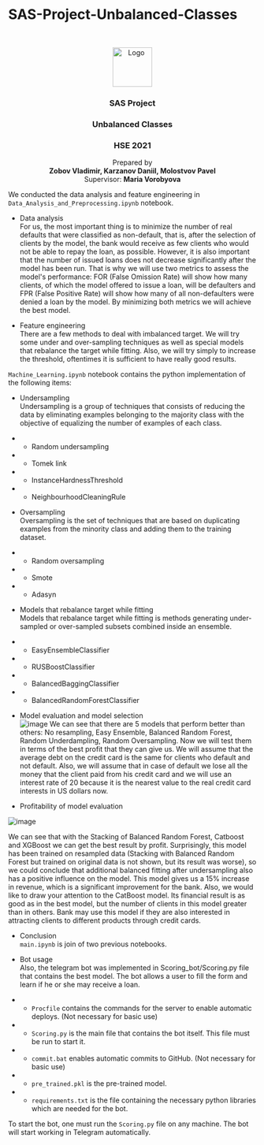 # SAS-Project-Unbalanced-Classes




<br />
<p align="center">
  <a href="#">
    <img src="https://upload.wikimedia.org/wikipedia/commons/thumb/1/10/SAS_logo_horiz.svg/1280px-SAS_logo_horiz.svg.png" alt="Logo" height="80">
  </a>

  <h3 align="center">SAS Project</h3>
  <h3 align="center">Unbalanced Classes</h3>
  <h3 align="center">HSE 2021</h3>
  

  <p align="center">
    Prepared by <br />
   <b align="center"> Zobov Vladimir, 
    Karzanov Daniil, 
    Molostvov Pavel </b>
  
  <br />
  Supervisor: <b>Maria Vorobyova </b><br />

  </p>
</p>



We conducted the data analysis and feature engineering in ```Data_Analysis_and_Preprocessing.ipynb``` notebook.
* Data analysis  
For us, the most important thing is to minimize the number of real defaults that were classified as non-default, that is, after the selection of clients by the model, the bank would receive as few clients who would not be able to repay the loan, as possible. However, it is also important that the number of issued loans does not decrease significantly after the model has been run. That is why we will use two metrics to assess the model's performance: FOR (False Omission Rate) will show how many clients, of which the model offered to issue a loan, will be defaulters and FPR (False Positive Rate) will show how many of all non-defaulters were denied a loan by the model. By minimizing both metrics we will achieve the best model. 

* Feature engineering  
There are a few methods to deal with imbalanced target. We will try some under and over-sampling techniques as well as special models that rebalance the target while fitting. Also, we will try simply to increase the threshold, oftentimes it is sufficient to have really good results. 

```Machine_Learning.ipynb``` notebook contains the python implementation of the following items:

* Undersampling  
Undersampling is a group of techniques that consists of reducing the data by eliminating examples belonging to the majority class with the objective of equalizing the number of examples of each class.

* * Random undersampling
* * Tomek link
* * InstanceHardnessThreshold
* * NeighbourhoodCleaningRule
* Oversampling  
Oversampling is the set of techniques that are based on duplicating examples from the minority class and adding them to the training dataset.
* * Random oversampling 
* * Smote
* * Adasyn
* Models that rebalance target while fitting  
Models that rebalance target while fitting is methods generating under-sampled or over-sampled subsets combined inside an ensemble.
* * EasyEnsembleClassifier
* * RUSBoostClassifier
* * BalancedBaggingClassifier
* * BalancedRandomForestClassifier
* Model evaluation and model selection  
![image](https://user-images.githubusercontent.com/49778314/121660273-cd72c000-caab-11eb-9a7e-c67b10779ab5.png)
We can see that there are 5 models that perform better than others: No resampling, Easy Ensemble, Balanced Random Forest, Random Underdampling, Random Oversampling. Now we will test them in terms of the best profit that they can give us. We will assume that the average debt on the credit card is the same for clients who default and not default. Also, we will assume that in case of default we lose all the money that the client paid from his credit card and we will use an interest rate of 20 because it is the nearest value to the real credit card interests in US dollars now.


* Profitability of model evaluation


![image](https://user-images.githubusercontent.com/49778314/121669354-e6cc3a00-cab4-11eb-8156-b9907de28135.png)


We can see that with the Stacking of Balanced Random Forest, Catboost and XGBoost we can get the best result by profit. Surprisingly, this model has been trained on resampled data (Stacking with Balanced Random Forest but trained on original data is not shown, but its result was worse), so we could conclude that additional balanced fitting after undersampling also has a positive influence on the model. This model gives us a 15% increase in revenue, which is a significant improvement for the bank. Also, we would like to draw your attention to the CatBoost model. Its financial result is as good as in the best model, but the number of clients in this model greater than in others. Bank may use this model if they are also interested in attracting clients to different products through credit cards.


* Conclusion  
```main.ipynb``` is join of two previous notebooks.  

* Bot usage  
Also, the telegram bot was implemented in Scoring_bot/Scoring.py file that contains the best model. The bot allows a user to fill the form and learn if he or she may receive a loan.
* *  ```Procfile``` contains the commands for the server to enable automatic deploys. (Not necessary for basic use)
* *  ```Scoring.py``` is the main file that contains the bot itself. This file must be run to start it.
* *  ```commit.bat``` enables automatic commits to GitHub. (Not necessary for basic use)
* *  ```pre_trained.pkl``` is the pre-trained model.
* *  ```requirements.txt``` is the file containing the necessary python libraries which are needed for the bot.

To start the bot, one must run the ```Scoring.py``` file on any machine. The bot will start working in Telegram automatically.

